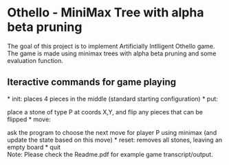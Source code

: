 <h1>Othello - MiniMax Tree with alpha beta pruning</h1>
The goal of this project is to implement Artificially Intlligent Othello game. The game is made using minimax trees with alpha beta pruning and some evaluation function.<br/>
<h2>Iteractive commands for game playing</h2>
* init: places 4 pieces in the middle (standard starting configuration) 
* put: <P> <X> <Y> place a stone of type P at coords X,Y, and flip any pieces that can be flipped
* move: <P> ask the program to choose the next move for player P using minimax (and update the state based on this move)
* reset: removes all stones, leaving an empty board
* quit

<br />
Note: Please check the Readme.pdf for example game transcript/output. 